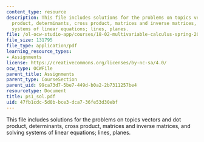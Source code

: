 ```yaml
---
content_type: resource
description: This file includes solutions for the problems on topics vectors and dot
  product, determinants, cross product, matrices and inverse matrices, and solving
  systems of linear equations; lines, planes.
file: /ol-ocw-studio-app/courses/18-02-multivariable-calculus-spring-2006/47fb1cdc5d0bbce3dca736fe53d30ebf_ps1_sol.pdf
file_size: 131795
file_type: application/pdf
learning_resource_types:
- Assignments
license: https://creativecommons.org/licenses/by-nc-sa/4.0/
ocw_type: OCWFile
parent_title: Assignments
parent_type: CourseSection
parent_uid: 99ca73d7-5be7-449d-b0a2-2b7311257be4
resourcetype: Document
title: ps1_sol.pdf
uid: 47fb1cdc-5d0b-bce3-dca7-36fe53d30ebf
---
```

This file includes solutions for the problems on topics vectors and dot product, determinants, cross product, matrices and inverse matrices, and solving systems of linear equations; lines, planes.